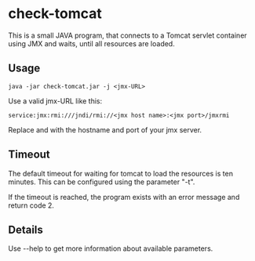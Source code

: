 # check-tomcat

This is a small JAVA program, that connects to a Tomcat servlet container 
using JMX and waits, until all resources are loaded.

## Usage

    java -jar check-tomcat.jar -j <jmx-URL>

Use a valid jmx-URL like this:

    service:jmx:rmi:///jndi/rmi://<jmx host name>:<jmx port>/jmxrmi

Replace <jmx host name> and <jmx port> with the hostname and port of your jmx
 server.
 
## Timeout

The default timeout for waiting for tomcat to load the resources is ten 
minutes. This can be configured using the parameter "-t". 

If the timeout is reached, the program exists with an error message and 
return code 2.
  
## Details

Use --help to get more information about available parameters.